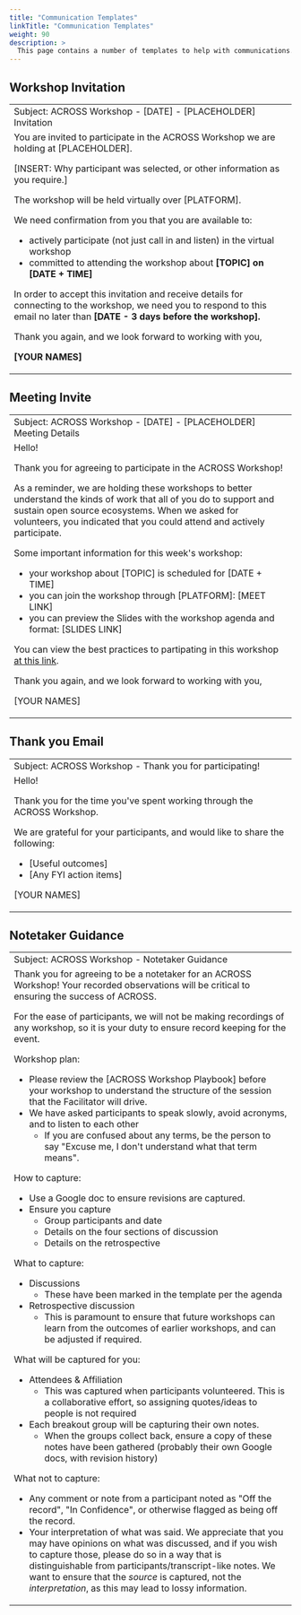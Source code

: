 ```yaml
---
title: "Communication Templates"
linkTitle: "Communication Templates"
weight: 90
description: >
  This page contains a number of templates to help with communications. 
---
```



## Workshop Invitation

<table><tr><td>
Subject:  ACROSS Workshop - [DATE] - [PLACEHOLDER] Invitation
</tr></td><tr><td>
You are invited to participate in the ACROSS Workshop we are holding at [PLACEHOLDER].

[INSERT: Why participant was selected, or other information as you require.]

The workshop will be held virtually over [PLATFORM].

We need confirmation from you that you are available to:

* actively participate (not just call in and listen) in the virtual workshop
* committed to attending the workshop about **[TOPIC] on [DATE + TIME]**

In order to accept this invitation and receive details for connecting to the workshop,
we need you to respond to this email no later than <strong>[DATE - 3 days before the workshop].</strong>

Thank you again, and we look forward to working with you,

<strong>[YOUR NAMES]</strong>
</td></tr></table>

## Meeting Invite

<table><tr><td>
Subject:  ACROSS Workshop - [DATE] - [PLACEHOLDER] Meeting Details

</tr></td><tr><td>
Hello!

Thank you for agreeing to participate in the ACROSS Workshop!

As a reminder, we are holding these workshops to better understand the kinds of work that all of you do to support and sustain open source ecosystems. When we asked for volunteers, you indicated that you could attend and actively participate.

Some important information for this week's workshop:

* your workshop about [TOPIC] is scheduled for [DATE + TIME]
* you can join the workshop through [PLATFORM]: [MEET LINK]
* you can preview the Slides with the workshop agenda and format: [SLIDES LINK]

You can view the best practices to partipating in this workshop [at this link](https://whodoesthe.dev/workshops/multiplayer/resources/best-practices/participant/). 

Thank you again, and we look forward to working with you,

[YOUR NAMES]

</td></tr></table>


## Thank you Email

<table><tr><td>
Subject: ACROSS Workshop - Thank you for participating!

</tr></td><tr><td>
Hello!

Thank you for the time you've spent working through the ACROSS Workshop. 

We are grateful for your participants, and would like to share the following: 

 * [Useful outcomes]
 * [Any FYI action items]

[YOUR NAMES]

</td></tr></table>


## Notetaker Guidance


<table><tr><td>
Subject: ACROSS Workshop - Notetaker Guidance
</tr></td><tr><td>
Thank you for agreeing to be a notetaker for an ACROSS Workshop! Your recorded observations will be critical to ensuring the success of ACROSS. 

For the ease of participants, we will not be making recordings of any workshop, so it is your duty to ensure record keeping for the event. 

Workshop plan: 

* Please review the [ACROSS Workshop Playbook] before your workshop to understand the structure of the session that the Facilitator will drive.
* We have asked participants to speak slowly, avoid acronyms, and to listen to each other
    * If you are confused about any terms, be the person to say "Excuse me, I don't understand what that term means". 

How to capture:

* Use a Google doc to ensure revisions are captured. 
* Ensure you capture
    * Group participants and date
    * Details on the four sections of discussion
    * Details on the retrospective

What to capture: 

* Discussions
    * These have been marked in the template per the agenda 
* Retrospective discussion
    * This is paramount to ensure that future workshops can learn from the outcomes of earlier workshops, and can be adjusted if required.

What will be captured for you: 

* Attendees & Affiliation 
    * This was captured when participants volunteered. This is a collaborative effort, so assigning quotes/ideas to people is not required
* Each breakout group will be capturing their own notes. 
    * When the groups collect back, ensure a copy of these notes have been gathered (probably their own Google docs, with revision history)

What not to capture: 

* Any comment or note from a participant noted as "Off the record", "In Confidence", or otherwise flagged as being off the record.
* Your interpretation of what was said. We appreciate that you may have opinions on what was discussed, and if you wish to capture those, please do so in a way that is distinguishable from participants/transcript-like notes. We want to ensure that the _source_ is captured, not the _interpretation_, as this may lead to lossy information.

</td></tr></table>